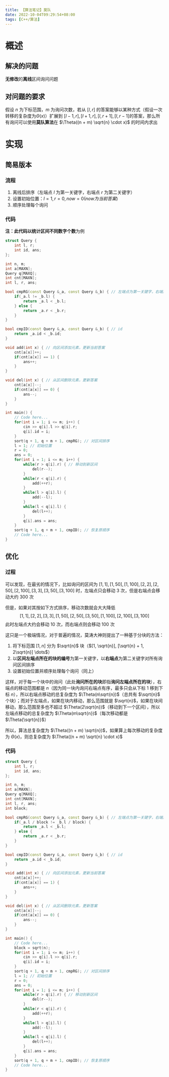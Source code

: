 ```yaml
---
title: 【算法笔记】莫队
date: 2022-10-04T09:29:54+08:00
tags: [C++/算法]
---
```


# 概述

## 解决的问题

**无修改**的**离线**区间询问问题

## 对问题的要求

假设 $n$ 为下标范围，$m$ 为询问次数，若从 $[l, r]$ 的答案能够以某种方式（假设一次转移的复杂度为$\Theta(x)$）扩展到 $[l - 1, r], [l + 1, r], [l, r + 1], [l, r - 1]$的答案，那么所有询问可以使用**莫队算法**在 $\Theta((n + m) \sqrt{n} \cdot x)$ 的时间内求出

# 实现

## 简易版本

### 流程

1. 离线后排序（左端点 $l$ 为第一关键字，右端点 $r$ 为第二关键字）
2. 设置初始位置：$l = 1, r = 0, now = 0 (now为当前答案)$
3. 顺序处理每个询问

### 代码

**注：**此代码以**统计区间不同数字个数**为例

```cpp
struct Query {
    int l, r;
    int id, ans;
};

int n, m;
int a[MAXN];
Query q[MAXQ];
int cnt[MAXN];
int l, r, ans;

bool cmpRG(const Query &_a, const Query &_b) { // 左端点为第一关键字，右端点为第二关键字
    if(_a.l != _b.l) {
        return _a.l < _b.l;
    } else {
        return _a.r < _b.r;
    }
}

bool cmpID(const Query &_a, const Query &_b) { // id
    return _a.id < _b.id;
}

void add(int x) { // 向区间添加元素，更新当前答案
    cnt[a[x]]++;
    if(cnt[a[x]] == 1) {
        ans++;
    }
}

void del(int x) { // 从区间删除元素，更新答案
    cnt[a[x]]--;
    if(cnt[a[x]] == 0) {
        ans--;
    }
}

int main() {
    // Code here...
    for(int i = 1; i <= m; i++) {
        cin >> q[i].l >> q[i].r;
        q[i].id = i;
    }
    sort(q + 1, q + m + 1, cmpRG); // 对区间排序
    l = 1; // 初始位置
    r = 0;
    ans = 0;
    for(int i = 1; i <= m; i++) {
        while(r > q[i].r) { // 移动到新区间
            del(r--);
        }
        while(r < q[i].r) {
            add(++r);
        }
        while(l > q[i].l) {
            add(--l);
        }
        while(l < q[i].l) {
            del(l++);
        }
        q[i].ans = ans;
    }
    sort(q + 1, q + m + 1, cmpID); // 恢复原顺序
    // Code here...
}
```

## 优化

### 过程

可以发现，在最劣的情况下，比如询问的区间为 $[1, 1], [1, 50], [1, 100], [2, 2], [2, 50], [2, 100], [3, 3], [3, 50], [3, 100]$ 时，左端点只会移动 $3$ 次，但是右端点会移动大约 $300$ 次

但是，如果对其按如下方式排序，移动次数就会大大降低
$$
[1, 1], [2, 2], [3, 3], [1, 50], [2, 50], [3, 50], [1, 100], [2, 100], [3, 100]
$$
此时左端点大约会移动 $10$ 次，而右端点则会移动 $100$ 次

这只是一个极端情况，对于普遍的情况，莫涛大神则提出了一种基于分块的方法：

1. 将下标范围 $[1, n]$ 分为 $\sqrt{n}$ 块（$[1, \sqrt{n}], [\sqrt{n} + 1, 2\sqrt{n}] \dots$）
2. 以**区间左端点所在的块的编号**为第一关键字，以**右端点**为第二关键字对所有询问区间排序
3. 设置初始位置并顺序处理每个询问（同上）

这样，对于每一个块中的询问（此处**询问所在的块**即指**询问左端点所在的块**），右端点的移动范围都是 $n$（因为同一块内询问右端点有序，最多只会从下标 $1$ 移到下标 $n$），所以右端点移动的总复杂度为 $\Theta(n\sqrt{n})$（总共有 $\sqrt{n}$ 个块）；而对于左端点，如果在块内移动，那么范围就是 $\sqrt{n}$，如果在块间移动，那么范围至多也不超过 $\Theta(2\sqrt{n})$（移动到下一个区间），所以左端点移动的总复杂度为 $\Theta(m\sqrt{n})$（每次移动都是 $\Theta{\sqrt{n}}$）

所以，算法总复杂度为 $\Theta((n + m) \sqrt{n})$，如果算上每次移动的复杂度为 $\Theta(x)$，则总复杂度为 $\Theta((n + m) \sqrt{n} \cdot x)$

### 代码

```cpp
struct Query {
    int l, r;
    int id, ans;
};

int n, m;
int a[MAXN];
Query q[MAXQ];
int cnt[MAXN];
int l, r, ans;
int block;

bool cmpRG(const Query &_a, const Query &_b) { // 左端点为第一关键字，右端点为第二关键字
    if(_a.l / block != _b.l / block) {
        return _a.l < _b.l;
    } else {
        return _a.r < _b.r;
    }
}

bool cmpID(const Query &_a, const Query &_b) { // id
    return _a.id < _b.id;
}

void add(int x) { // 向区间添加元素，更新当前答案
    cnt[a[x]]++;
    if(cnt[a[x]] == 1) {
        ans++;
    }
}

void del(int x) { // 从区间删除元素，更新答案
    cnt[a[x]]--;
    if(cnt[a[x]] == 0) {
        ans--;
    }
}

int main() {
    // Code here...
    block = sqrt(n);
    for(int i = 1; i <= m; i++) {
        cin >> q[i].l >> q[i].r;
        q[i].id = i;
    }
    sort(q + 1, q + m + 1, cmpRG); // 对区间排序
    l = 1; // 初始位置
    r = 0;
    ans = 0;
    for(int i = 1; i <= m; i++) {
        while(r > q[i].r) { // 移动到新区间
            del(r--);
        }
        while(r < q[i].r) {
            add(++r);
        }
        while(l > q[i].l) {
            add(--l);
        }
        while(l < q[i].l) {
            del(l++);
        }
        q[i].ans = ans;
    }
    sort(q + 1, q + m + 1, cmpID); // 恢复原顺序
    // Code here...
}
```
